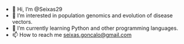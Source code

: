 - 👋 Hi, I’m @Seixas29
- 👀 I’m interested in population genomics and evolution of disease vectors.
- 🌱 I’m currently learning Python and other programming languages.
- 📫 How to reach me seixas.goncalo@gmail.com

<!---
Seixas29/Seixas29 is a ✨ special ✨ repository because its `README.md` (this file) appears on your GitHub profile.
You can click the Preview link to take a look at your changes.
--->
